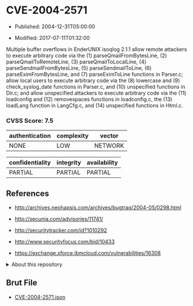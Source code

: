 # CVE-2004-2571

- Published: 2004-12-31T05:00:00

- Modified: 2017-07-11T01:32:00

Multiple buffer overflows in EnderUNIX isoqlog 2.1.1 allow remote attackers to execute arbitrary code via the (1) parseQmailFromBytesLine, (2) parseQmailToRemoteLine, (3) parseQmailToLocalLine, (4) parseSendmailFromBytesLine, (5) parseSendmailToLine, (6) parseEximFromBytesLine, and (7) parseEximToLine functions in Parser.c; allow local users to execute arbitrary code via the (8) lowercase and (9) check_syslog_date functions in Parser.c, and (10) unspecified functions in Dir.c; and allow unspecified attackers to execute arbitrary code via the (11) loadconfig and (12) removespaces functions in loadconfig.c, the (13) loadLang function in LangCfg.c, and (14) unspecified functions in Html.c.

### CVSS Score: **7.5**

| authentication | complexity | vector |
| --- | --- | --- |
| NONE | LOW | NETWORK |

| confidentiality | integrity | availability |
| --- | --- | --- |
| PARTIAL | PARTIAL | PARTIAL |

## References

* http://archives.neohapsis.com/archives/bugtraq/2004-05/0298.html

* http://secunia.com/advisories/11741/

* http://securitytracker.com/id?1010292

* http://www.securityfocus.com/bid/10433

* https://exchange.xforce.ibmcloud.com/vulnerabilities/16308

<details>
<summary>About this repository</summary> 

  This repository is part of the project [Live Hack CVE](https://github.com/Live-Hack-CVE). Main website can be found [www.live-hack.org](https://www.live-hack.org) 
  
  Made by [Sn0wAlice](https://github.com/Sn0wAlice) for the people that care about security and need to have a feed of the latest CVEs. Hope you enjoy it, don't forget to star the repo and follow me on [Twitter](https://twitter.com/Sn0wAlice) and [Github](https://github.com/Sn0wAlice). And that is my [personnal website](https://www.alice-snow.me/)

  - [Home Page](https://github.com/Live-Hack-CVE)
  - [Framework](https://github.com/Live-Hack-CVE/cve-framework)
  - [CVE database](https://github.com/Live-Hack-CVE/full_database)
  - [Changelog](https://github.com/Live-Hack-CVE/Changelog)
</details>

## Brut File

* [CVE-2004-2571.json](https://raw.githubusercontent.com/Live-Hack-CVE/full_database/main/cves/2004/CVE-2004-2571.json)

